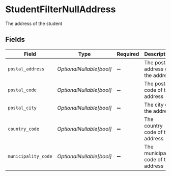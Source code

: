 # StudentFilterNullAddress

The address of the student


## Fields

| Field                                | Type                                 | Required                             | Description                          | Example                              |
| ------------------------------------ | ------------------------------------ | ------------------------------------ | ------------------------------------ | ------------------------------------ |
| `postal_address`                     | *OptionalNullable[bool]*             | :heavy_minus_sign:                   | The postal address of the address    | true                                 |
| `postal_code`                        | *OptionalNullable[bool]*             | :heavy_minus_sign:                   | The postal code of the address       | true                                 |
| `postal_city`                        | *OptionalNullable[bool]*             | :heavy_minus_sign:                   | The city of the address              | true                                 |
| `country_code`                       | *OptionalNullable[bool]*             | :heavy_minus_sign:                   | The country code of the address      | true                                 |
| `municipality_code`                  | *OptionalNullable[bool]*             | :heavy_minus_sign:                   | The municipality code of the address | true                                 |